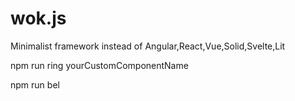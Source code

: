 # wok.js                                   

                       
Minimalist framework instead of Angular,React,Vue,Solid,Svelte,Lit

npm run ring yourCustomComponentName

npm run bel
